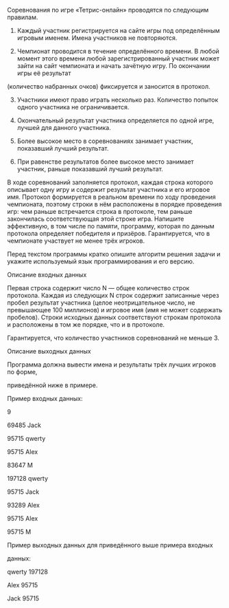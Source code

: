 Соревнования по игре «Тетрис-онлайн» проводятся по следующим правилам.

1. Каждый участник регистрируется на сайте игры под определённым игровым именем. Имена участников не повторяются.

2. Чемпионат проводится в течение определённого времени. В любой момент этого времени любой зарегистрированный участник может зайти на сайт чемпионата и начать зачётную игру. По окончании игры её результат

(количество набранных очков) фиксируется и заносится в протокол.

3. Участники имеют право играть несколько раз. Количество попыток одного участника не ограничивается.

4. Окончательный результат участника определяется по одной игре, лучшей для данного участника.

5. Более высокое место в соревнованиях занимает участник, показавший лучший результат.

6. При равенстве результатов более высокое место занимает участник, раньше показавший лучший результат.

В ходе соревнований заполняется протокол, каждая строка которого описывает одну игру и содержит результат участника и его игровое имя. Протокол формируется в реальном времени по ходу проведения чемпионата, поэтому строки в нём расположены в порядке проведения игр: чем раньше встречается строка в протоколе, тем раньше закончилась соответствующая этой строке игра. Напишите эффективную, в том числе по памяти, программу, которая по данным протокола определяет победителя и призёров. Гарантируется, что в чемпионате участвует не менее трёх игроков.

 

Перед текстом программы кратко опишите алгоритм решения задачи и укажите используемый язык программирования и его версию.

 

Описание входных данных

Первая строка содержит число N — общее количество строк протокола. Каждая из следующих N строк содержит записанные через пробел результат участника (целое неотрицательное число, не превышающее 100 миллионов) и игровое имя (имя не может содержать пробелов). Строки исходных данных соответствуют строкам протокола и расположены в том же порядке, что и в протоколе.

 

Гарантируется, что количество участников соревнований не меньше 3.

Описание выходных данных

Программа должна вывести имена и результаты трёх лучших игроков по форме,

приведённой ниже в примере.

 

Пример входных данных:

9

69485 Jack

95715 qwerty

95715 Alex

83647 M

197128 qwerty

95715 Jack

93289 Alex

95715 Alex

95715 M

Пример выходных данных для приведённого выше примера входных

данных:

qwerty 197128

Alex 95715

Jack 95715